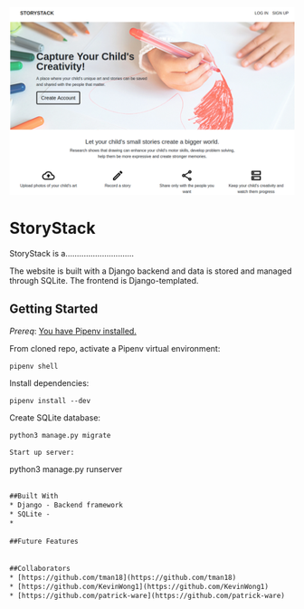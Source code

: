![StoryStack](./StoryStack.png)

# StoryStack

StoryStack is a..............................

The website is built with a Django backend and data is stored and managed through SQLite. The frontend is Django-templated. 


## Getting Started

*Prereq*: [You have Pipenv
installed.](https://github.com/kickstartcoding/pipenv-getting-started)


From cloned repo, activate a Pipenv virtual environment:

```
pipenv shell
```


Install dependencies:

```
pipenv install --dev

```

Create SQLite database:

```
python3 manage.py migrate
```

```
Start up server:

```
python3 manage.py runserver
```

##Built With
* Django - Backend framework
* SQLite - 
* 

##Future Features


##Collaborators
* [https://github.com/tman18](https://github.com/tman18)
* [https://github.com/KevinWong1](https://github.com/KevinWong1)
* [https://github.com/patrick-ware](https://github.com/patrick-ware)
